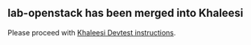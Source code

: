lab-openstack has been merged into Khaleesi
-------------------------------------------

Please proceed with [Khaleesi Devtest instructions](https://github.com/redhat-openstack/khaleesi/blob/master/doc/tripleo_devtest.md).
